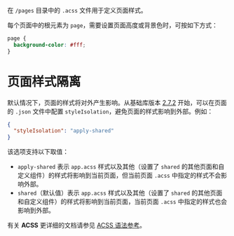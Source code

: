 在 `/pages` 目录中的 `.acss` 文件用于定义页面样式。

每个页面中的根元素为 `page`，需要设置页面高度或背景色时，可按如下方式：

```css
page {
  background-color: #fff;
}
```

# 页面样式隔离

默认情况下，页面的样式将对外产生影响。从基础库版本 [2.7.2](https://opendocs.alipay.com/mini/framework/lib-upgrade-v2) 开始，可以在页面的 `.json` 文件中配置 `styleIsolation`，避免页面的样式影响到外部。例如：

```json
{
  "styleIsolation": "apply-shared"
}
```

该选项支持以下取值：

- `apply-shared` 表示 `app.acss` 样式以及其他（设置了 `shared` 的其他页面和自定义组件）的样式将影响到当前页面，但当前页面 `.acss` 中指定的样式不会影响外部。
- `shared`（默认值）表示 `app.acss` 样式以及其他（设置了 `shared` 的其他页面和自定义组件）的样式将影响到当前页面，当前页面 `.acss` 中指定的样式也会影响到外部。

有关 **ACSS** 更详细的文档请参见 [ACSS 语法参考](https://opendocs.alipay.com/mini/framework/acss)。

